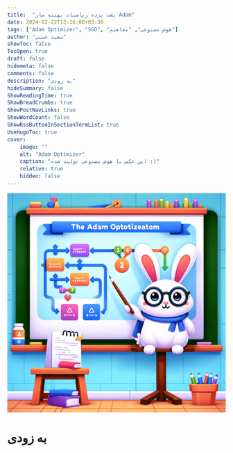 ```yaml
---
title:  "پشت پرده ریاضیات بهینه ساز Adam"
date: 2024-02-22T12:16:00+03:30
tags: ["Adam Optimizer", "SGD", "هوش مصنوعی", "مفاهیم"]
author: "سعید حسنی"
showToc: false
TocOpen: true
draft: false
hidemeta: false
comments: false
description: "به زودی"
hideSummary: false
ShowReadingTime: true
ShowBreadCrumbs: true
ShowPostNavLinks: true
ShowWordCount: false
ShowRssButtonInSectionTermList: true
UseHugoToc: true
cover:
    image: ""
    alt: "Adam Optimizer"
    caption: "این عکس با هوش مصنوعی تولید شده :)" 
    relative: true
    hidden: false
---
```

![SGD](https://raw.githubusercontent.com/hasanisaeed/hasanisaeed.github.io/main/content/posts/adam-optimizer/images/adam_optimizer.webp#center)

# به زودی